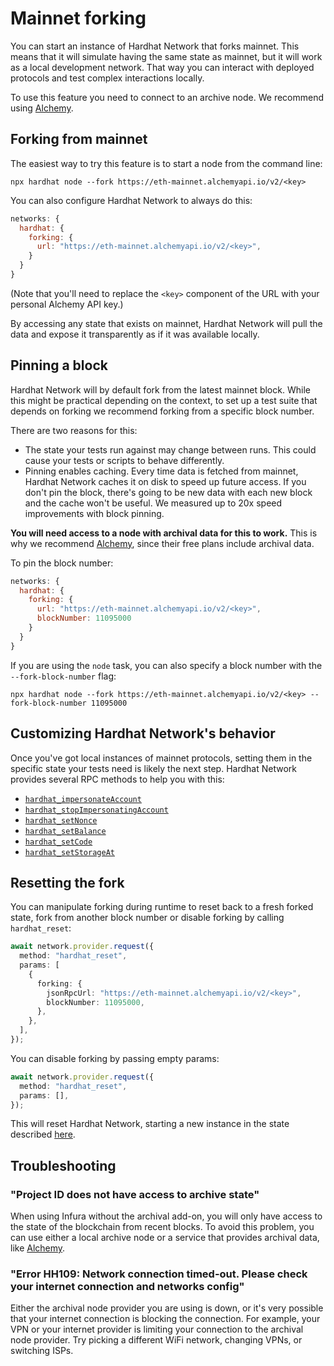 # Mainnet forking

You can start an instance of Hardhat Network that forks mainnet. This means that it will simulate having the same state as mainnet, but it will work as a local development network. That way you can interact with deployed protocols and test complex interactions locally.

To use this feature you need to connect to an archive node. We recommend using [Alchemy].

## Forking from mainnet

The easiest way to try this feature is to start a node from the command line:

```
npx hardhat node --fork https://eth-mainnet.alchemyapi.io/v2/<key>
```

You can also configure Hardhat Network to always do this:

```js
networks: {
  hardhat: {
    forking: {
      url: "https://eth-mainnet.alchemyapi.io/v2/<key>",
    }
  }
}
```

(Note that you'll need to replace the `<key>` component of the URL with your personal Alchemy API key.)

By accessing any state that exists on mainnet, Hardhat Network will pull the data and expose it transparently as if it was available locally.

## Pinning a block

Hardhat Network will by default fork from the latest mainnet block. While this might be practical depending on the context, to set up a test suite that depends on forking we recommend forking from a specific block number.

There are two reasons for this:

- The state your tests run against may change between runs. This could cause your tests or scripts to behave differently.
- Pinning enables caching. Every time data is fetched from mainnet, Hardhat Network caches it on disk to speed up future access. If you don't pin the block, there's going to be new data with each new block and the cache won't be useful. We measured up to 20x speed improvements with block pinning.

**You will need access to a node with archival data for this to work.** This is why we recommend [Alchemy], since their free plans include archival data.

To pin the block number:

```js
networks: {
  hardhat: {
    forking: {
      url: "https://eth-mainnet.alchemyapi.io/v2/<key>",
      blockNumber: 11095000
    }
  }
}
```

If you are using the `node` task, you can also specify a block number with the `--fork-block-number` flag:

```
npx hardhat node --fork https://eth-mainnet.alchemyapi.io/v2/<key> --fork-block-number 11095000
```

## Customizing Hardhat Network's behavior

Once you've got local instances of mainnet protocols, setting them in the specific state your tests need is likely the next step. Hardhat Network provides several RPC methods to help you with this:

- [`hardhat_impersonateAccount`](../reference/#hardhat-impersonateaccount)
- [`hardhat_stopImpersonatingAccount`](../reference/#hardhat-stopimpersonatingaccount)
- [`hardhat_setNonce`](../reference/#hardhat-setnonce)
- [`hardhat_setBalance`](../reference/#hardhat-setbalance)
- [`hardhat_setCode`](../reference/#hardhat-setcode)
- [`hardhat_setStorageAt`](../reference/#hardhat-setstorageat)

## Resetting the fork

You can manipulate forking during runtime to reset back to a fresh forked state, fork from another block number or disable forking by calling `hardhat_reset`:

```ts
await network.provider.request({
  method: "hardhat_reset",
  params: [
    {
      forking: {
        jsonRpcUrl: "https://eth-mainnet.alchemyapi.io/v2/<key>",
        blockNumber: 11095000,
      },
    },
  ],
});
```

You can disable forking by passing empty params:

```ts
await network.provider.request({
  method: "hardhat_reset",
  params: [],
});
```

This will reset Hardhat Network, starting a new instance in the state described [here](../reference/#initial-state).

## Troubleshooting

### "Project ID does not have access to archive state"

When using Infura without the archival add-on, you will only have access to the state of the blockchain from recent blocks. To avoid this problem, you can use either a local archive node or a service that provides archival data, like [Alchemy].

### "Error HH109: Network connection timed-out. Please check your internet connection and networks config"

Either the archival node provider you are using is down, or it's very possible that your internet connection is blocking the connection. For example, your VPN or your internet provider is limiting your connection to the archival node provider. Try picking a different WiFi network, changing VPNs, or switching ISPs.

[alchemy]: https://alchemyapi.io/
